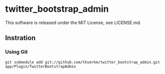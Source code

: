 # twitter_bootstrap_admin
This software is released under the MIT License, see LICENSE.md.

## Instration

### Using Git
````
git submodule add git://github.com/tksmrkm/twitter_bootstrap_admin.git app/Plugin/TwitterBootstrapAdmin
````
